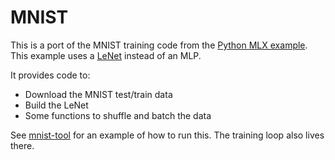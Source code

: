 #  MNIST

This is a port of the MNIST training code from the [Python MLX example](https://github.com/ml-explore/mlx-examples/blob/main/mnist). This example uses a [LeNet](https://en.wikipedia.org/wiki/LeNet) instead of an MLP.

It provides code to:

- Download the MNIST test/train data
- Build the LeNet
- Some functions to shuffle and batch the data

See [mnist-tool](../../Tools/mnist-tool) for an example of how to run this. The training loop also lives there.
